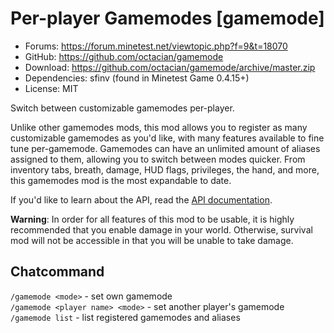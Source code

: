 Per-player Gamemodes [gamemode]
===============================
- Forums: https://forum.minetest.net/viewtopic.php?f=9&t=18070
- GitHub: https://github.com/octacian/gamemode
- Download: https://github.com/octacian/gamemode/archive/master.zip
- Dependencies: sfinv (found in Minetest Game 0.4.15+)
- License: MIT

Switch between customizable gamemodes per-player.

Unlike other gamemodes mods, this mod allows you to register as many customizable gamemodes as you'd like, with many features available to fine tune per-gamemode. Gamemodes can have an unlimited amount of aliases assigned to them, allowing you to switch between modes quicker. From inventory tabs, breath, damage, HUD flags, privileges, the hand, and more, this gamemodes mod is the most expandable to date.

If you'd like to learn about the API, read the [API documentation](https://github.com/octacian/gamemode/tree/master/API.md).

**Warning**: In order for all features of this mod to be usable, it is highly recommended that you enable damage in your world. Otherwise, survival mod will not be accessible in that you will be unable to take damage.

Chatcommand
-----------

`/gamemode <mode>` - set own gamemode<br />
`/gamemode <player name> <mode>` - set another player's gamemode<br />
`/gamemode list` - list registered gamemodes and aliases
